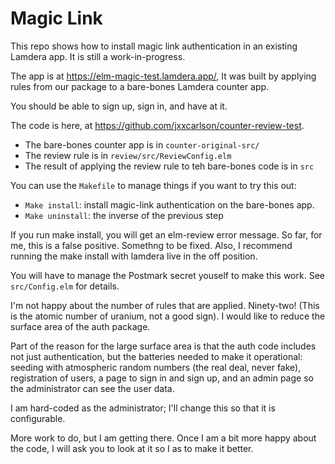  # Magic Link

This repo shows how to install magic link authentication in an existing Lamdera app.
It is still a work-in-progress.

The app is at https://elm-magic-test.lamdera.app/, It was built by applying rules 
from our package to a bare-bones Lamdera counter app.

You should be able to sign up, sign in, and have at it.

The code is here, at https://github.com/jxxcarlson/counter-review-test.

- The bare-bones counter app is in `counter-original-src/`
- The review rule is in `review/src/ReviewConfig.elm`
- The result of applying the review rule to teh bare-bones code is in `src`

You can use the `Makefile` to manage things if you want to try this out:

- `Make install`: install magic-link authentication on the bare-bones app.
- `Make uninstall`: the inverse of the previous step

If you run make install, you will get an elm-review error message.  So far,
for me, this is a false positive.  Somethng to be fixed.  Also, I recommend
running the make install with lamdera live in the off position.

You will have to manage the Postmark secret youself to make this work.
See `src/Config.elm` for details.

I'm not happy about the number of rules that are applied.  Ninety-two! (This is the atomic number of uranium, not a good sign).  I would like to reduce the surface area of the auth package.

Part of the reason for the large surface area is that the auth code includes not just authentication, but the batteries needed to make it operational: seeding with atmospheric random numbers (the real deal, never fake), registration of users, a page to sign in and sign up, and an admin page so the administrator can see the user data.

I am hard-coded as the administrator; I'll change this so that it is configurable.

More work to do, but I am getting there.  Once I am a bit more happy about the
code, I will ask you to look at it so I as to make it better.



